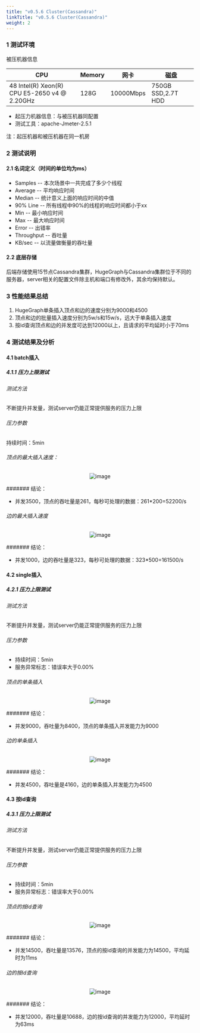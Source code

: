 ```yaml
---
title: "v0.5.6 Cluster(Cassandra)"
linkTitle: "v0.5.6 Cluster(Cassandra)"
weight: 2
---
```


### 1 测试环境

被压机器信息

| CPU                                          | Memory | 网卡        | 磁盘                 |
|----------------------------------------------|--------|-----------|--------------------|
| 48 Intel(R) Xeon(R) CPU E5-2650 v4 @ 2.20GHz | 128G   | 10000Mbps | 750GB SSD,2.7T HDD |

- 起压力机器信息：与被压机器同配置
- 测试工具：apache-Jmeter-2.5.1

注：起压机器和被压机器在同一机房

### 2 测试说明

#### 2.1 名词定义（时间的单位均为ms）

- Samples -- 本次场景中一共完成了多少个线程
- Average -- 平均响应时间
- Median -- 统计意义上面的响应时间的中值
- 90% Line -- 所有线程中90%的线程的响应时间都小于xx
- Min -- 最小响应时间
- Max -- 最大响应时间
- Error -- 出错率
- Throughput -- 吞吐量
- KB/sec -- 以流量做衡量的吞吐量

#### 2.2 底层存储

后端存储使用15节点Cassandra集群，HugeGraph与Cassandra集群位于不同的服务器，server相关的配置文件除主机和端口有修改外，其余均保持默认。

### 3 性能结果总结

1. HugeGraph单条插入顶点和边的速度分别为9000和4500
2. 顶点和边的批量插入速度分别为5w/s和15w/s，远大于单条插入速度
3. 按id查询顶点和边的并发度可达到12000以上，且请求的平均延时小于70ms

### 4 测试结果及分析

#### 4.1 batch插入

##### 4.1.1 压力上限测试

###### 测试方法

不断提升并发量，测试server仍能正常提供服务的压力上限

###### 压力参数

持续时间：5min

###### 顶点的最大插入速度：

<div style="text-align: center;">
  <img src="/docs/images/API-perf/v0.5.6/cassandra/vertex_batch.png" alt="image">
</div>


####### 结论：

- 并发3500，顶点的吞吐量是261，每秒可处理的数据：261*200=52200/s

###### 边的最大插入速度

<div style="text-align: center;">
  <img src="/docs/images/API-perf/v0.5.6/cassandra/edge_batch.png" alt="image">
</div>


####### 结论：

- 并发1000，边的吞吐量是323，每秒可处理的数据：323*500=161500/s

#### 4.2 single插入

##### 4.2.1 压力上限测试

###### 测试方法

不断提升并发量，测试server仍能正常提供服务的压力上限

###### 压力参数

- 持续时间：5min
- 服务异常标志：错误率大于0.00%

###### 顶点的单条插入

<div style="text-align: center;">
  <img src="/docs/images/API-perf/v0.5.6/cassandra/vertex_single.png" alt="image">
</div>


####### 结论：

- 并发9000，吞吐量为8400，顶点的单条插入并发能力为9000

###### 边的单条插入

<div style="text-align: center;">
  <img src="/docs/images/API-perf/v0.5.6/cassandra/edge_single.png" alt="image">
</div>


####### 结论：

- 并发4500，吞吐量是4160，边的单条插入并发能力为4500

#### 4.3 按id查询

##### 4.3.1 压力上限测试

###### 测试方法

不断提升并发量，测试server仍能正常提供服务的压力上限

###### 压力参数

- 持续时间：5min
- 服务异常标志：错误率大于0.00%

###### 顶点的按id查询

<div style="text-align: center;">
  <img src="/docs/images/API-perf/v0.5.6/cassandra/vertex_id_query.png" alt="image">
</div>


####### 结论：

- 并发14500，吞吐量是13576，顶点的按id查询的并发能力为14500，平均延时为11ms

###### 边的按id查询

<div style="text-align: center;">
  <img src="/docs/images/API-perf/v0.5.6/cassandra/edge_id_query.png" alt="image">
</div>

####### 结论：

- 并发12000，吞吐量是10688，边的按id查询的并发能力为12000，平均延时为63ms
